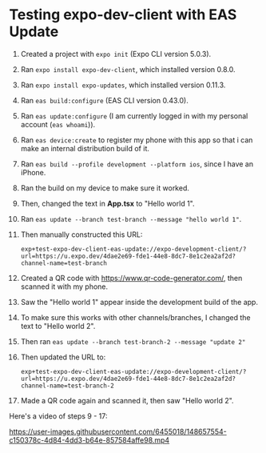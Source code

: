 # Testing expo-dev-client with EAS Update

1. Created a project with `expo init` (Expo CLI version 5.0.3).
2. Ran `expo install expo-dev-client`, which installed version 0.8.0.
3. Ran `expo install expo-updates`, which installed version 0.11.3.
4. Ran `eas build:configure` (EAS CLI version 0.43.0).
5. Ran `eas update:configure` (I am currently logged in with my personal account (`eas whoami`)).
6. Ran `eas device:create` to register my phone with this app so that i can make an internal distribution build of it.
7. Ran `eas build --profile development --platform ios`, since I have an iPhone.
8. Ran the build on my device to make sure it worked.
9. Then, changed the text in **App.tsx** to "Hello world 1".
10. Ran `eas update --branch test-branch --message "hello world 1"`.
11. Then manually constructed this URL:

    ```
    exp+test-expo-dev-client-eas-update://expo-development-client/?url=https://u.expo.dev/4dae2e69-fde1-44e8-8dc7-8e1c2ea2af2d?channel-name=test-branch
    ```

12. Created a QR code with https://www.qr-code-generator.com/, then scanned it with my phone.
13. Saw the "Hello world 1" appear inside the development build of the app.
14. To make sure this works with other channels/branches, I changed the text to "Hello world 2".
15. Then ran `eas update --branch test-branch-2 --message "update 2"`
16. Then updated the URL to:

    ```
    exp+test-expo-dev-client-eas-update://expo-development-client/?url=https://u.expo.dev/4dae2e69-fde1-44e8-8dc7-8e1c2ea2af2d?channel-name=test-branch-2
    ```

17. Made a QR code again and scanned it, then saw "Hello world 2".

Here's a video of steps 9 - 17:

https://user-images.githubusercontent.com/6455018/148657554-c150378c-4d84-4dd3-b64e-857584affe98.mp4
